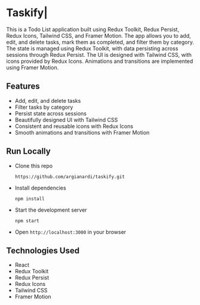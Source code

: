 # Taskify|

This is a Todo List application built using Redux Toolkit, Redux Persist, Redux Icons, Tailwind CSS, and Framer Motion. The app allows you to add, edit, and delete tasks, mark them as completed, and filter them by category. The state is managed using Redux Toolkit, with data persisting across sessions through Redux Persist. The UI is designed with Tailwind CSS, with icons provided by Redux Icons. Animations and transitions are implemented using Framer Motion.

## Features

- Add, edit, and delete tasks
- Filter tasks by category
- Persist state across sessions
- Beautifully designed UI with Tailwind CSS
- Consistent and reusable icons with Redux Icons
- Smooth animations and transitions with Framer Motion

## Run Locally

- Clone this repo

  ```
  https://github.com/argianardi/taskify.git
  ```

- Install dependencies

  ```
  npm install
  ```

- Start the development server

  ```
  npm start
  ```

- Open `http://localhost:3000` in your browser

## Technologies Used

- React
- Redux Toolkit
- Redux Persist
- Redux Icons
- Tailwind CSS
- Framer Motion
